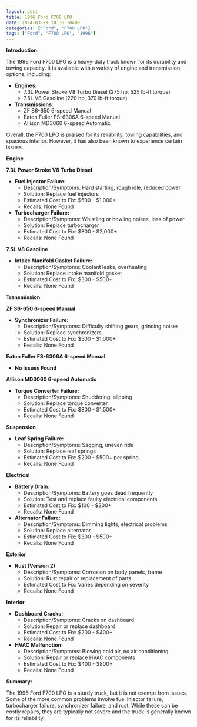 ```yaml
---
layout: post
title: 1996 Ford F700 LPO
date: 2024-03-29 10:36 -0400
categories: ["Ford", "F700 LPO"]
tags: ["Ford", "F700 LPO", "1996"]
---
```

**Introduction:**

The 1996 Ford F700 LPO is a heavy-duty truck known for its durability and towing capacity. It is available with a variety of engine and transmission options, including:

* **Engines:**
    * 7.3L Power Stroke V8 Turbo Diesel (275 hp, 525 lb-ft torque)
    * 7.5L V8 Gasoline (220 hp, 370 lb-ft torque)
* **Transmissions:**
    * ZF S6-650 6-speed Manual
    * Eaton Fuller FS-6306A 6-speed Manual
    * Allison MD3060 6-speed Automatic

Overall, the F700 LPO is praised for its reliability, towing capabilities, and spacious interior. However, it has also been known to experience certain issues.

**Engine**

**7.3L Power Stroke V8 Turbo Diesel**

* **Fuel Injector Failure:**
    * Description/Symptoms: Hard starting, rough idle, reduced power
    * Solution: Replace fuel injectors
    * Estimated Cost to Fix: $500 - $1,000+
    * Recalls: None Found
* **Turbocharger Failure:**
    * Description/Symptoms: Whistling or howling noises, loss of power
    * Solution: Replace turbocharger
    * Estimated Cost to Fix: $800 - $2,000+
    * Recalls: None Found

**7.5L V8 Gasoline**

* **Intake Manifold Gasket Failure:**
    * Description/Symptoms: Coolant leaks, overheating
    * Solution: Replace intake manifold gasket
    * Estimated Cost to Fix: $300 - $500+
    * Recalls: None Found

**Transmission**

**ZF S6-650 6-speed Manual**

* **Synchronizer Failure:**
    * Description/Symptoms: Difficulty shifting gears, grinding noises
    * Solution: Replace synchronizers
    * Estimated Cost to Fix: $500 - $1,000+
    * Recalls: None Found

**Eaton Fuller FS-6306A 6-speed Manual**

* **No Issues Found**

**Allison MD3060 6-speed Automatic**

* **Torque Converter Failure:**
    * Description/Symptoms: Shuddering, slipping
    * Solution: Replace torque converter
    * Estimated Cost to Fix: $800 - $1,500+
    * Recalls: None Found

**Suspension**

* **Leaf Spring Failure:**
    * Description/Symptoms: Sagging, uneven ride
    * Solution: Replace leaf springs
    * Estimated Cost to Fix: $200 - $500+ per spring
    * Recalls: None Found

**Electrical**

* **Battery Drain:**
    * Description/Symptoms: Battery goes dead frequently
    * Solution: Test and replace faulty electrical components
    * Estimated Cost to Fix: $100 - $200+
    * Recalls: None Found
* **Alternator Failure:**
    * Description/Symptoms: Dimming lights, electrical problems
    * Solution: Replace alternator
    * Estimated Cost to Fix: $300 - $500+
    * Recalls: None Found

**Exterior**

* **Rust (Version 2)**
    * Description/Symptoms: Corrosion on body panels, frame
    * Solution: Rust repair or replacement of parts
    * Estimated Cost to Fix: Varies depending on severity
    * Recalls: None Found

**Interior**

* **Dashboard Cracks:**
    * Description/Symptoms: Cracks on dashboard
    * Solution: Repair or replace dashboard
    * Estimated Cost to Fix: $200 - $400+
    * Recalls: None Found
* **HVAC Malfunction:**
    * Description/Symptoms: Blowing cold air, no air conditioning
    * Solution: Repair or replace HVAC components
    * Estimated Cost to Fix: $400 - $800+
    * Recalls: None Found

**Summary:**

The 1996 Ford F700 LPO is a sturdy truck, but it is not exempt from issues. Some of the more common problems involve fuel injector failure, turbocharger failure, synchronizer failure, and rust. While these can be costly repairs, they are typically not severe and the truck is generally known for its reliability.
